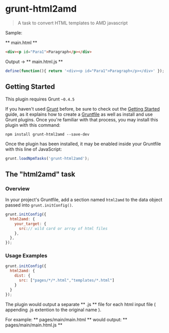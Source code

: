 # grunt-html2amd

> A task to convert HTML templates to AMD javascript

Sample:

** main.html **
```html
<div><p id="Para1">Paragraph</p></div>

```
Output -> ** main.html.js **
```js
define(function(){ return '<div><p id="Para1">Paragraph</p></div>' });
```

## Getting Started
This plugin requires Grunt `~0.4.5`

If you haven't used [Grunt](http://gruntjs.com/) before, be sure to check out the [Getting Started](http://gruntjs.com/getting-started) guide, as it explains how to create a [Gruntfile](http://gruntjs.com/sample-gruntfile) as well as install and use Grunt plugins. Once you're familiar with that process, you may install this plugin with this command:

```shell
npm install grunt-html2amd --save-dev
```

Once the plugin has been installed, it may be enabled inside your Gruntfile with this line of JavaScript:

```js
grunt.loadNpmTasks('grunt-html2amd');
```

## The "html2amd" task

### Overview
In your project's Gruntfile, add a section named `html2amd` to the data object passed into `grunt.initConfig()`.

```js
grunt.initConfig({
  html2amd: {
    your_target: {
      src:// wild card or array of html files
    },
  },
});
```

### Usage Examples

```js
grunt.initConfig({
  html2amd: {
    dist: {
      src: ["pages/*/*.html","templates/*.html"]
    }
  }
});
```

The plugin would output a separate ** .js ** file for each html input file ( appending .js extention to the original name ).

For example: ** pages/main/main.html **  would output: ** pages/main/main.html.js **

